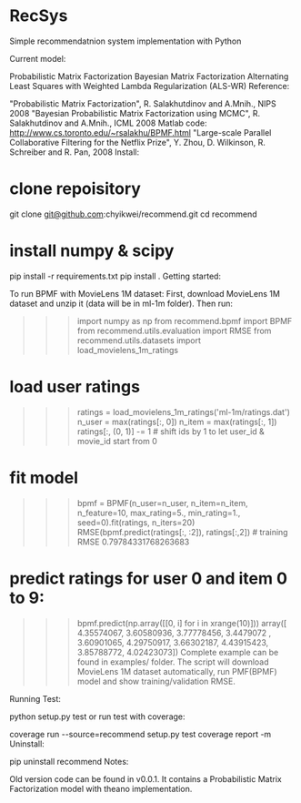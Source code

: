 # RecSys
Simple recommendatnion system implementation with Python

Current model:

Probabilistic Matrix Factorization
Bayesian Matrix Factorization
Alternating Least Squares with Weighted Lambda Regularization (ALS-WR)
Reference:

"Probabilistic Matrix Factorization", R. Salakhutdinov and A.Mnih., NIPS 2008
"Bayesian Probabilistic Matrix Factorization using MCMC", R. Salakhutdinov and A.Mnih., ICML 2008
Matlab code: http://www.cs.toronto.edu/~rsalakhu/BPMF.html
"Large-scale Parallel Collaborative Filtering for the Netflix Prize", Y. Zhou, D. Wilkinson, R. Schreiber and R. Pan, 2008
Install:

# clone repoisitory
git clone git@github.com:chyikwei/recommend.git
cd recommend

# install numpy & scipy
pip install -r requirements.txt
pip install .
Getting started:

To run BPMF with MovieLens 1M dataset: First, download MovieLens 1M dataset and unzip it (data will be in ml-1m folder). Then run:

>>> import numpy as np
>>> from recommend.bpmf import BPMF
>>> from recommend.utils.evaluation import RMSE
>>> from recommend.utils.datasets import load_movielens_1m_ratings

# load user ratings
>>> ratings = load_movielens_1m_ratings('ml-1m/ratings.dat')
>>> n_user = max(ratings[:, 0])
>>> n_item = max(ratings[:, 1])
>>> ratings[:, (0, 1)] -= 1 # shift ids by 1 to let user_id & movie_id start from 0

# fit model
>>> bpmf = BPMF(n_user=n_user, n_item=n_item, n_feature=10,
                max_rating=5., min_rating=1., seed=0).fit(ratings, n_iters=20)
>>> RMSE(bpmf.predict(ratings[:, :2]), ratings[:,2]) # training RMSE
0.79784331768263683

# predict ratings for user 0 and item 0 to 9:
>>> bpmf.predict(np.array([[0, i] for i in xrange(10)]))
array([ 4.35574067,  3.60580936,  3.77778456,  3.4479072 ,  3.60901065,
        4.29750917,  3.66302187,  4.43915423,  3.85788772,  4.02423073])
Complete example can be found in examples/ folder. The script will download MovieLens 1M dataset automatically, run PMF(BPMF) model and show training/validation RMSE.

Running Test:

python setup.py test
or run test with coverage:

coverage run --source=recommend setup.py test
coverage report -m
Uninstall:

pip uninstall recommend
Notes:

Old version code can be found in v0.0.1. It contains a Probabilistic Matrix Factorization model with theano implementation.
